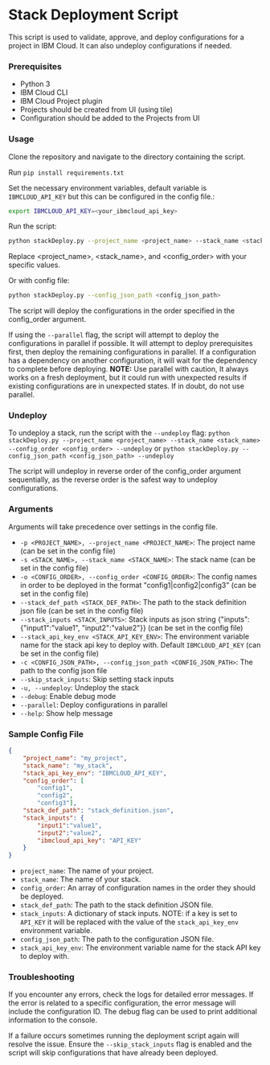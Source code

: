 # Stack Deployment Script
This script is used to validate, approve, and deploy configurations for a project in IBM Cloud. It can also undeploy configurations if needed.

### Prerequisites
- Python 3
- IBM Cloud CLI
- IBM Cloud Project plugin
- Projects should be created from UI (using tile)
- Configuration should be added to the Projects from UI

### Usage
Clone the repository and navigate to the directory containing the script.


Run `pip install requirements.txt`

Set the necessary environment variables, default variable is `IBMCLOUD_API_KEY` but this can be configured in the config file.:
```bash
export IBMCLOUD_API_KEY=<your_ibmcloud_api_key>
```
Run the script:
```bash
python stackDeploy.py --project_name <project_name> --stack_name <stack_name> --config_order <config_order>
```
Replace <project_name>, <stack_name>, and <config_order> with your specific values.

Or with config file:
```bash
python stackDeploy.py --config_json_path <config_json_path>
```

The script will deploy the configurations in the order specified in the config_order argument.

If using the `--parallel` flag, the script will attempt to deploy the configurations in parallel if possible.
It will attempt to deploy prerequisites first, then deploy the remaining configurations in parallel.
If a configuration has a dependency on another configuration, it will wait for the dependency to complete before deploying.
**NOTE:** Use parallel with caution, It always works on a fresh deployment, but it could run with unexpected results if existing configurations are in unexpected states. If in doubt, do not use parallel.


### Undeploy
To undeploy a stack, run the script with the `--undeploy` flag:
```python stackDeploy.py --project_name <project_name> --stack_name <stack_name> --config_order <config_order> --undeploy```
or
```python stackDeploy.py --config_json_path <config_json_path> --undeploy```

The script will undeploy in reverse order of the config_order argument sequentially, as the reverse order is the safest way to undeploy configurations.

### Arguments
Arguments will take precedence over settings in the config file.
- `-p <PROJECT_NAME>, --project_name <PROJECT_NAME>`: The project name (can be set in the config file)
- `-s <STACK_NAME>, --stack_name <STACK_NAME>`: The stack name (can be set in the config file)
- `-o <CONFIG_ORDER>, --config_order <CONFIG_ORDER>`: The config names in order to be deployed in the format "config1|config2|config3" (can be set in the config file)
- `--stack_def_path <STACK_DEF_PATH>`: The path to the stack definition json file (can be set in the config file)
- `--stack_inputs <STACK_INPUTS>`: Stack inputs as json string {"inputs":{"input1":"value1", "input2":"value2"}} (can be set in the config file)
- `--stack_api_key_env <STACK_API_KEY_ENV>`: The environment variable name for the stack api key to deploy with. Default `IBMCLOUD_API_KEY` (can be set in the config file)
- `-c <CONFIG_JSON_PATH>, --config_json_path <CONFIG_JSON_PATH>`: The path to the config json file
- `--skip_stack_inputs`: Skip setting stack inputs
- `-u, --undeploy`: Undeploy the stack
- `--debug`: Enable debug mode
- `--parallel`: Deploy configurations in parallel
- `--help`: Show help message

### Sample Config File
```json
{
    "project_name": "my_project",
    "stack_name": "my_stack",
    "stack_api_key_env": "IBMCLOUD_API_KEY",
    "config_order": [
        "config1",
        "config2",
        "config3"],
    "stack_def_path": "stack_definition.json",
    "stack_inputs": {
        "input1":"value1",
        "input2":"value2",
        "ibmcloud_api_key": "API_KEY"
    }
}
```
- `project_name`: The name of your project.
- `stack_name`: The name of your stack.
- `config_order`: An array of configuration names in the order they should be deployed.
- `stack_def_path`: The path to the stack definition JSON file.
- `stack_inputs`: A dictionary of stack inputs. NOTE: if a key is set to `API_KEY` it will be replaced with the value of the `stack_api_key_env` environment variable.
- `config_json_path`: The path to the configuration JSON file.
- `stack_api_key_env`: The environment variable name for the stack API key to deploy with.


### Troubleshooting
If you encounter any errors, check the logs for detailed error messages.
If the error is related to a specific configuration, the error message will include the configuration ID.
The debug flag can be used to print additional information to the console.

If a failure occurs sometimes running the deployment script again will resolve the issue. Ensure the `--skip_stack_inputs` flag is enabled and the script will skip configurations that have already been deployed.
